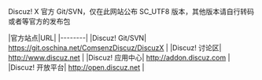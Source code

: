 Discuz! X 官方 Git/SVN，仅在此网站公布 SC_UTF8 版本，其他版本请自行转码或者等官方的发布包

|官方站点|URL|
|--------|
|Discuz! Git/SVN| https://git.oschina.net/ComsenzDiscuz/DiscuzX |
|Discuz! 讨论区| http://www.discuz.net |
|Discuz! 应用中心| http://addon.discuz.com |
|Discuz! 开放平台| http://open.discuz.net |


